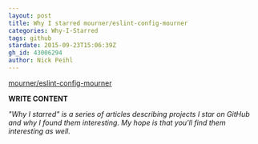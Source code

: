 ```yaml
---
layout: post
title: Why I starred mourner/eslint-config-mourner
categories: Why-I-Starred
tags: github
stardate: 2015-09-23T15:06:39Z
gh_id: 43006294
author: Nick Peihl
---
```


[mourner/eslint-config-mourner](https://github.com/mourner/eslint-config-mourner)

**WRITE CONTENT**

*"Why I starred" is a series of articles describing projects I star on GitHub and why I found them interesting. My hope is that you'll find them interesting as well.*

